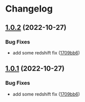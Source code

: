 # Changelog

## [1.0.2](https://github.com/aarroyosal/AT-poc/compare/rs-v1.0.1...rs-v1.0.2) (2022-10-27)


### Bug Fixes

* add some redshift fix ([1709bb6](https://github.com/aarroyosal/AT-poc/commit/1709bb641fca326fbab020373c69cf8175cee35e))

## [1.0.1](https://github.com/aarroyosal/AT-poc/compare/v1.0.0...v1.0.1) (2022-10-27)


### Bug Fixes

* add some redshift fix ([1709bb6](https://github.com/aarroyosal/AT-poc/commit/1709bb641fca326fbab020373c69cf8175cee35e))
